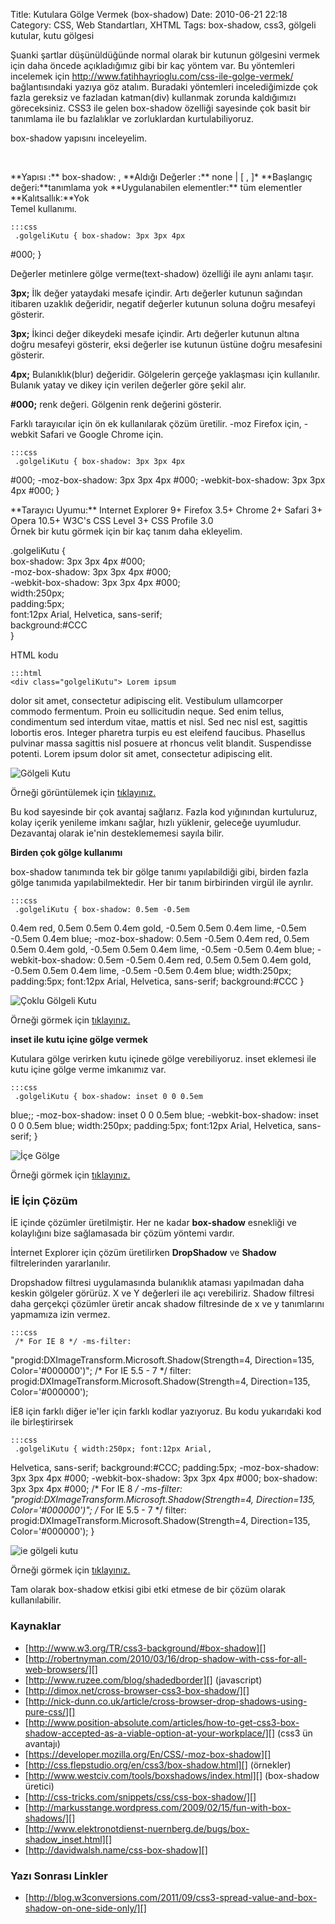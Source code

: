 Title: Kutulara Gölge Vermek (box-shadow)
Date: 2010-06-21 22:18
Category: CSS, Web Standartları, XHTML
Tags: box-shadow, css3, gölgeli kutular, kutu gölgesi

Şuanki şartlar düşünüldüğünde normal olarak bir kutunun gölgesini vermek
için daha öncede açıkladığımız gibi bir kaç yöntem var. Bu yöntemleri
incelemek için http://www.fatihhayrioglu.com/css-ile-golge-vermek/
bağlantısındaki yazıya göz atalım. Buradaki yöntemleri incelediğimizde
çok fazla gereksiz ve fazladan katman(div) kullanmak zorunda kaldığımızı
göreceksiniz. CSS3 ile gelen box-shadow özelliği sayesinde çok basit bir
tanımlama ile bu fazlalıklar ve zorluklardan kurtulabiliyoruz.
<!--more-->

box-shadow yapısını inceleyelim.

 

<div class="cssozelliktanimi">
**Yapısı :** box-shadow: <deger>, <deger>  
**Aldığı Değerler :** none | <gölge> [ , <gölge> ]*   
**Başlangıç değeri:**tanımlama yok   
**Uygulanabilen elementler:** tüm elementler  
**Kalıtsallık:**Yok

</div>
Temel kullanımı.

	:::css
	 .golgeliKutu { box-shadow: 3px 3px 4px
#000; } 

Değerler metinlere gölge verme(text-shadow) özelliği ile aynı anlamı
taşır.

**3px;** İlk değer yataydaki mesafe içindir. Artı değerler kutunun
sağından itibaren uzaklık değeridir, negatif değerler kutunun soluna
doğru mesafeyi gösterir.

**3px;** İkinci değer dikeydeki mesafe içindir. Artı değerler kutunun
altına doğru mesafeyi gösterir, eksi değerler ise kutunun üstüne doğru
mesafesini gösterir.

**4px;** Bulanıklık(blur) değeridir. Gölgelerin gerçeğe yaklaşması için
kullanılır. Bulanık yatay ve dikey için verilen değerler göre şekil
alır.

**#000;** renk değeri. Gölgenin renk değerini gösterir.

Farklı tarayıcılar için ön ek kullanılarak çözüm üretilir. -moz Firefox
için, -webkit Safari ve Google Chrome için.

	:::css
	 .golgeliKutu { box-shadow: 3px 3px 4px
#000; -moz-box-shadow: 3px 3px 4px #000; -webkit-box-shadow: 3px 3px
4px #000; } 

<div class="tarayiciuyum">
**Tarayıcı Uyumu:**  
Internet Explorer 9+   
Firefox 3.5+   
Chrome 2+  
Safari 3+  
Opera 10.5+  
W3C's CSS Level 3+  
CSS Profile 3.0

</div>
Örnek bir kutu görmek için bir kaç tanım daha ekleyelim.

.golgeliKutu {  
box-shadow: 3px 3px 4px #000;  
-moz-box-shadow: 3px 3px 4px #000;  
-webkit-box-shadow: 3px 3px 4px #000;  
width:250px;  
padding:5px;  
font:12px Arial, Helvetica, sans-serif;  
background:#CCC  
}

HTML kodu

	:::html
	<div class="golgeliKutu"> Lorem ipsum
dolor sit amet, consectetur adipiscing elit. Vestibulum ullamcorper
commodo fermentum. Proin eu sollicitudin neque. Sed enim tellus,
condimentum sed interdum vitae, mattis et nisl. Sed nec nisl est,
sagittis lobortis eros. Integer pharetra turpis eu est eleifend
faucibus. Phasellus pulvinar massa sagittis nisl posuere at rhoncus
velit blandit. Suspendisse potenti. Lorem ipsum dolor sit amet,
consectetur adipiscing elit. </div> 

![Gölgeli Kutu][]

Örneği görüntülemek için [tıklayınız.][]

Bu kod sayesinde bir çok avantaj sağlarız. Fazla kod yığınından
kurtuluruz, kolay içerik yenileme imkanı sağlar, hızlı yüklenir,
geleceğe uyumludur. Dezavantaj olarak ie'nin desteklememesi sayıla
bilir.

**Birden çok gölge kullanımı**

box-shadow tanımında tek bir gölge tanımı yapılabildiği gibi, birden
fazla gölge tanımıda yapılabilmektedir. Her bir tanım birbirinden virgül
ile ayrılır.

	:::css
	 .golgeliKutu { box-shadow: 0.5em -0.5em
0.4em red, 0.5em 0.5em 0.4em gold, -0.5em 0.5em 0.4em lime, -0.5em
-0.5em 0.4em blue; -moz-box-shadow: 0.5em -0.5em 0.4em red, 0.5em 0.5em
0.4em gold, -0.5em 0.5em 0.4em lime, -0.5em -0.5em 0.4em blue;
-webkit-box-shadow: 0.5em -0.5em 0.4em red, 0.5em 0.5em 0.4em gold,
-0.5em 0.5em 0.4em lime, -0.5em -0.5em 0.4em blue; width:250px;
padding:5px; font:12px Arial, Helvetica, sans-serif; background:#CCC }


![Çoklu Gölgeli Kutu][]

Örneği görmek için [tıklayınız.][1]

**inset ile kutu içine gölge vermek**

Kutulara gölge verirken kutu içinede gölge verebiliyoruz. inset eklemesi
ile kutu içine gölge verme imkanımız var.

	:::css
	 .golgeliKutu { box-shadow: inset 0 0 0.5em
blue;; -moz-box-shadow: inset 0 0 0.5em blue; -webkit-box-shadow: inset
0 0 0.5em blue; width:250px; padding:5px; font:12px Arial, Helvetica,
sans-serif; } 

![İçe Gölge][]

Örneği görmek için [tıklayınız.][2]

### İE İçin Çözüm

İE içinde çözümler üretilmiştir. Her ne kadar **box-shadow** esnekliği
ve kolaylığını bize sağlamasada bir çözüm yöntemi vardır.

İnternet Explorer için çözüm üretilirken **DropShadow** ve **Shadow**
filtrelerinden yararlanılır.

Dropshadow filtresi uygulamasında bulanıklık ataması yapılmadan daha
keskin gölgeler görürüz. X ve Y değerleri ile açı verebiliriz. Shadow
filtresi daha gerçekçi çözümler üretir ancak shadow filtresinde de x ve
y tanımlarını yapmamıza izin vermez.

	:::css
	 /* For IE 8 */ -ms-filter:
"progid:DXImageTransform.Microsoft.Shadow(Strength=4, Direction=135,
Color='#000000')"; /* For IE 5.5 - 7 */ filter:
progid:DXImageTransform.Microsoft.Shadow(Strength=4, Direction=135,
Color='#000000'); 

İE8 için farklı diğer ie'ler için farklı kodlar yazıyoruz. Bu kodu
yukarıdaki kod ile birleştirirsek

	:::css
	 .golgeliKutu { width:250px; font:12px Arial,
Helvetica, sans-serif; background:#CCC; padding:5px; -moz-box-shadow:
3px 3px 4px #000; -webkit-box-shadow: 3px 3px 4px #000; box-shadow:
3px 3px 4px #000; /* For IE 8 */ -ms-filter:
"progid:DXImageTransform.Microsoft.Shadow(Strength=4, Direction=135,
Color='#000000')"; /* For IE 5.5 - 7 */ filter:
progid:DXImageTransform.Microsoft.Shadow(Strength=4, Direction=135,
Color='#000000'); } 

![ie gölgeli kutu][]

Örneği görmek için [tıklayınız.][3]

Tam olarak box-shadow etkisi gibi etki etmese de bir çözüm olarak
kullanılabilir.

### Kaynaklar

-   [http://www.w3.org/TR/css3-background/#box-shadow][]
-   [http://robertnyman.com/2010/03/16/drop-shadow-with-css-for-all-web-browsers/][]
-   [http://www.ruzee.com/blog/shadedborder][] (javascript)
-   [http://dimox.net/cross-browser-css3-box-shadow/][]
-   [http://nick-dunn.co.uk/article/cross-browser-drop-shadows-using-pure-css/][]
-   [http://www.position-absolute.com/articles/how-to-get-css3-box-shadow-accepted-as-a-viable-option-at-your-workplace/][]
    (css3 ün avantajı)
-   [https://developer.mozilla.org/En/CSS/-moz-box-shadow][]
-   [http://css.flepstudio.org/en/css3/box-shadow.html][] (örnekler)
-   [http://www.westciv.com/tools/boxshadows/index.html][] (box-shadow
    üretici)
-   [http://css-tricks.com/snippets/css/css-box-shadow/][]
-   [http://markusstange.wordpress.com/2009/02/15/fun-with-box-shadows/][]
-   [http://www.elektronotdienst-nuernberg.de/bugs/box-shadow_inset.html][]
-   [http://davidwalsh.name/css-box-shadow][]

### Yazı Sonrası Linkler

-   [http://blog.w3conversions.com/2011/09/css3-spread-value-and-box-shadow-on-one-side-only/][]

</p>

  [Gölgeli Kutu]: http://fatihhayrioglu.com/dokumanlar/box_shadow/box_shadow_1.gif
  [tıklayınız.]: http://fatihhayrioglu.com/dokumanlar/box_shadow/golgeli_kutu.html
  [Çoklu Gölgeli Kutu]: http://fatihhayrioglu.com/dokumanlar/box_shadow/box_shadow_2.gif
  [1]: http://fatihhayrioglu.com/dokumanlar/box_shadow/golgeli_kutu_coklu.html
  [İçe Gölge]: http://fatihhayrioglu.com/dokumanlar/box_shadow/box_shadow_3.gif
  [2]: http://fatihhayrioglu.com/dokumanlar/box_shadow/golgeli_kutu_icegolge.html
  [ie gölgeli kutu]: http://fatihhayrioglu.com/dokumanlar/box_shadow/box_shadow_ie.gif
  [3]: http://fatihhayrioglu.com/dokumanlar/box_shadow/golgeli_kutu_ie.html
  [http://www.w3.org/TR/css3-background/#box-shadow]: http://www.w3.org/TR/css3-background/#box-shadow
  [http://robertnyman.com/2010/03/16/drop-shadow-with-css-for-all-web-browsers/]: http://robertnyman.com/2010/03/16/drop-shadow-with-css-for-all-web-browsers/
  [http://www.ruzee.com/blog/shadedborder]: http://www.ruzee.com/blog/shadedborder
  [http://dimox.net/cross-browser-css3-box-shadow/]: http://dimox.net/cross-browser-css3-box-shadow/
  [http://nick-dunn.co.uk/article/cross-browser-drop-shadows-using-pure-css/]: http://nick-dunn.co.uk/article/cross-browser-drop-shadows-using-pure-css/
  [http://www.position-absolute.com/articles/how-to-get-css3-box-shadow-accepted-as-a-viable-option-at-your-workplace/]: http://www.position-absolute.com/articles/how-to-get-css3-box-shadow-accepted-as-a-viable-option-at-your-workplace/
  [https://developer.mozilla.org/En/CSS/-moz-box-shadow]: https://developer.mozilla.org/En/CSS/-moz-box-shadow
  [http://css.flepstudio.org/en/css3/box-shadow.html]: http://css.flepstudio.org/en/css3/box-shadow.html
  [http://www.westciv.com/tools/boxshadows/index.html]: http://www.westciv.com/tools/boxshadows/index.html
  [http://css-tricks.com/snippets/css/css-box-shadow/]: http://css-tricks.com/snippets/css/css-box-shadow/
  [http://markusstange.wordpress.com/2009/02/15/fun-with-box-shadows/]: http://markusstange.wordpress.com/2009/02/15/fun-with-box-shadows/
  [http://www.elektronotdienst-nuernberg.de/bugs/box-shadow_inset.html]: http://www.elektronotdienst-nuernberg.de/bugs/box-shadow_inset.html
  [http://davidwalsh.name/css-box-shadow]: http://davidwalsh.name/css-box-shadow
  [http://blog.w3conversions.com/2011/09/css3-spread-value-and-box-shadow-on-one-side-only/]: http://blog.w3conversions.com/2011/09/css3-spread-value-and-box-shadow-on-one-side-only/
